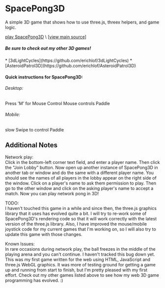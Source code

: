 SpacePong3D
===========

A simple 3D game that shows how to use three.js, threex helpers, and game logic.

[play SpacePong3D](http://erichlof.github.io/SpacePong3D/SpacePong3D.html)
\ [[view main source](https://github.com/erichlof/SpacePong3D/blob/gh-pages/SpacePong3D.html)\]

<h5>Be sure to check out my other 3D games!</h5>
* [3dLightCycles](https://github.com/erichlof/3dLightCycles)
* [AsteroidPatrol3D](https://github.com/erichlof/AsteroidPatrol3D)


<h4>Quick instructions for SpacePong3D:</h4>
<h6>Desktop:</h6> 
Press 'M' for Mouse Control
Mouse controls Paddle <br>

<h6>Mobile:</h6> 
slow Swipe to control Paddle <br>

Additional Notes
--------------------------------
Network play: <br>
Click in the bottom-left corner text field, and enter a player name.  Then click the "Join Lobby" button.  Now open up another instance of SpacePong3D in another tab or window and do the same with a different player name.  You should see the names of all players in the lobby appear on the right side of the window.  Click on a player's name to ask them permission to play.  Then go to the other window and click on the asking player's name to accept a match.  Now you can play network pong in 3D!
<br>

TODO: <br>
I haven't touched this game in a while and since then, the three.js graphics library that it uses has evolved quite a bit.  I will try to re-work some of SpacePong3D's rendering code so that it will work correctly with the latest version of the three.js library.  Also, I have improved the mouse/mobile joystick code for my current games that I'm working on, so I will also try to update this game with those changes.  <br>

Known Issues: <br>
In rare occasions during network play, the ball freezes in the middle of the playing arena and you can't continue.  I haven't tracked this bug down yet.  This was my first game written for the web using HTML, JavaScript and three.js WebGL graphics.  It was more of testing ground for getting a game up and running from start to finish, but I'm pretty pleased with my first effort.  Check out my other games listed above to see how my web 3D game programming has evolved.  :) 
